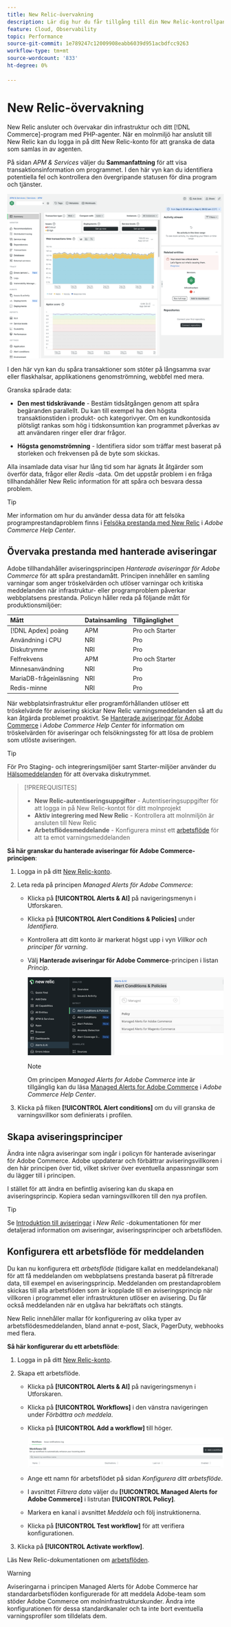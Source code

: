 ```yaml
---
title: New Relic-övervakning
description: Lär dig hur du får tillgång till din New Relic-kontrollpanel och analyserar data från din Adobe Commerce i molninfrastrukturprojekt.
feature: Cloud, Observability
topic: Performance
source-git-commit: 1e789247c12009908eabb6039d951acbdfcc9263
workflow-type: tm+mt
source-wordcount: '833'
ht-degree: 0%

---
```


# New Relic-övervakning

New Relic ansluter och övervakar din infrastruktur och ditt [!DNL Commerce]-program med PHP-agenter. När en molnmiljö har anslutit till New Relic kan du logga in på ditt New Relic-konto för att granska de data som samlas in av agenten.

På sidan _APM &amp; Services_ väljer du **Sammanfattning** för att visa transaktionsinformation om programmet. I den här vyn kan du identifiera potentiella fel och kontrollera den övergripande statusen för dina program och tjänster.

![New Relic-översiktssida för molnprojekt](../../assets/new-relic/dashboard.png)

I den här vyn kan du spåra transaktioner som stöter på långsamma svar eller flaskhalsar, applikationens genomströmning, webbfel med mera.

Granska spårade data:

- **Den mest tidskrävande** - Bestäm tidsåtgången genom att spåra begäranden parallellt. Du kan till exempel ha den högsta transaktionstiden i produkt- och kategorivyer. Om en kundkontosida plötsligt rankas som hög i tidskonsumtion kan programmet påverkas av att användaren ringer eller drar frågor.

- **Högsta genomströmning** - Identifiera sidor som träffar mest baserat på storleken och frekvensen på de byte som skickas.

Alla insamlade data visar hur lång tid som har ägnats åt åtgärder som överför data, frågor eller _Redis_ -data. Om det uppstår problem i en fråga tillhandahåller New Relic information för att spåra och besvara dessa problem.

>[!TIP]
>
>Mer information om hur du använder dessa data för att felsöka programprestandaproblem finns i [Felsöka prestanda med New Relic](https://experienceleague.adobe.com/docs/commerce-knowledge-base/kb/troubleshooting/miscellaneous/troubleshoot-performance-using-new-relic-on-magento-commerce.html) i _Adobe Commerce Help Center_.

## Övervaka prestanda med hanterade aviseringar

Adobe tillhandahåller aviseringsprincipen _Hanterade aviseringar för Adobe Commerce_ för att spåra prestandamått. Principen innehåller en samling varningar som anger tröskelvärden och utlöser varningar och kritiska meddelanden när infrastruktur- eller programproblem påverkar webbplatsens prestanda. Policyn håller reda på följande mått för produktionsmiljöer:

| Mått | Datainsamling | Tillgänglighet |
|:-------------------|:----------------|:----------------|
| [!DNL Apdex] poäng | APM | Pro och Starter |
| Användning i CPU | NRI | Pro |
| Diskutrymme | NRI | Pro |
| Felfrekvens | APM | Pro och Starter |
| Minnesanvändning | NRI | Pro |
| MariaDB-frågeinläsning | NRI | Pro |
| Redis-minne | NRI | Pro |

När webbplatsinfrastruktur eller programförhållanden utlöser ett tröskelvärde för avisering skickar New Relic varningsmeddelanden så att du kan åtgärda problemet proaktivt. Se [Hanterade aviseringar för Adobe Commerce](https://experienceleague.adobe.com/docs/commerce-knowledge-base/kb/support-tools/managed-alerts/managed-alerts-for-magento-commerce.html) i _Adobe Commerce Help Center_ för information om tröskelvärden för aviseringar och felsökningssteg för att lösa de problem som utlöste aviseringen.

>[!TIP]
>
>För Pro Staging- och integreringsmiljöer samt Starter-miljöer använder du [Hälsomeddelanden](../integrations/health-notifications.md) för att övervaka diskutrymmet.

>[!PREREQUISITES]
>
>- **New Relic-autentiseringsuppgifter** - Autentiseringsuppgifter för att logga in på New Relic-kontot för ditt molnprojekt
>- **Aktiv integrering med New Relic** - Kontrollera att molnmiljön är ansluten till New Relic
>- **Arbetsflödesmeddelande** - Konfigurera minst ett [arbetsflöde](#set-up-a-workflow-for-notifications) för att ta emot varningsmeddelanden

**Så här granskar du hanterade aviseringar för Adobe Commerce-principen**:

1. Logga in på ditt [New Relic-konto](https://login.newrelic.com/login).

1. Leta reda på principen _Managed Alerts för Adobe Commerce_:

   - Klicka på **[!UICONTROL Alerts & AI]** på navigeringsmenyn i Utforskaren.

   - Klicka på **[!UICONTROL Alert Conditions & Policies]** under _Identifiera_.

   - Kontrollera att ditt konto är markerat högst upp i vyn _Villkor och principer för varning_.

   - Välj **Hanterade aviseringar för Adobe Commerce**-principen i listan _Princip_.

     ![Genererade aviseringsprinciper](../../assets/new-relic/managed-alerts-policy.png)

     >[!NOTE]
     >
     >Om principen _Managed Alerts for Adobe Commerce_ inte är tillgänglig kan du läsa [Managed Alerts for Adobe Commerce](https://experienceleague.adobe.com/docs/commerce-knowledge-base/kb/support-tools/managed-alerts/managed-alerts-for-magento-commerce.html) i _Adobe Commerce Help Center_.

1. Klicka på fliken **[!UICONTROL Alert conditions]** om du vill granska de varningsvillkor som definierats i profilen.

## Skapa aviseringsprinciper

Ändra inte några aviseringar som ingår i policyn för hanterade aviseringar för Adobe Commerce. Adobe uppdaterar och förbättrar aviseringsvillkoren i den här principen över tid, vilket skriver över eventuella anpassningar som du lägger till i principen.

I stället för att ändra en befintlig avisering kan du skapa en aviseringsprincip. Kopiera sedan varningsvillkoren till den nya profilen.

>[!TIP]
>
>Se [Introduktion till aviseringar](https://docs.newrelic.com/docs/alerts/overview/) i _New Relic_ -dokumentationen för mer detaljerad information om aviseringar, aviseringsprinciper och arbetsflöden.

## Konfigurera ett arbetsflöde för meddelanden

Du kan nu konfigurera ett _arbetsflöde_ (tidigare kallat en meddelandekanal) för att få meddelanden om webbplatsens prestanda baserat på filtrerade data, till exempel en aviseringsprincip. Meddelanden om prestandaproblem skickas till alla arbetsflöden som är kopplade till en aviseringsprincip när villkoren i programmet eller infrastrukturen utlöser en avisering. Du får också meddelanden när en utgåva har bekräftats och stängts.

New Relic innehåller mallar för konfigurering av olika typer av arbetsflödesmeddelanden, bland annat e-post, Slack, PagerDuty, webhooks med flera.

**Så här konfigurerar du ett arbetsflöde**:

1. Logga in på ditt [New Relic-konto](https://login.newrelic.com/login).

1. Skapa ett arbetsflöde.

   - Klicka på **[!UICONTROL Alerts & AI]** på navigeringsmenyn i Utforskaren.

   - Klicka på **[!UICONTROL Workflows]** i den vänstra navigeringen under _Förbättra och meddela_.

   - Klicka på **[!UICONTROL Add a workflow]** till höger.

     ![New Relic lägger till ett arbetsflöde](../../assets/new-relic/add-a-workflow.png)

   - Ange ett namn för arbetsflödet på sidan _Konfigurera ditt arbetsflöde_.

   - I avsnittet _Filtrera data_ väljer du **[!UICONTROL Managed Alerts for Adobe Commerce]** i listrutan **[!UICONTROL Policy]**.

   - Markera en kanal i avsnittet _Meddela_ och följ instruktionerna.

   - Klicka på **[!UICONTROL Test workflow]** för att verifiera konfigurationen.

1. Klicka på **[!UICONTROL Activate workflow]**.

Läs New Relic-dokumentationen om [arbetsflöden](https://docs.newrelic.com/docs/alerts-applied-intelligence/applied-intelligence/incident-workflows/incident-workflows/).

>[!WARNING]
>
>Aviseringarna i principen Managed Alerts för Adobe Commerce har standardarbetsflöden konfigurerade för att meddela Adobe-team som stöder Adobe Commerce om molninfrastrukturskunder. Ändra inte konfigurationen för dessa standardkanaler och ta inte bort eventuella varningsprofiler som tilldelats dem.
